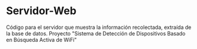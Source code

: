 # Servidor-Web

Código para el servidor que muestra la información recolectada, extraída de la base de datos. Proyecto "Sistema de Detección de Dispositivos Basado en Búsqueda Activa de WiFi"
